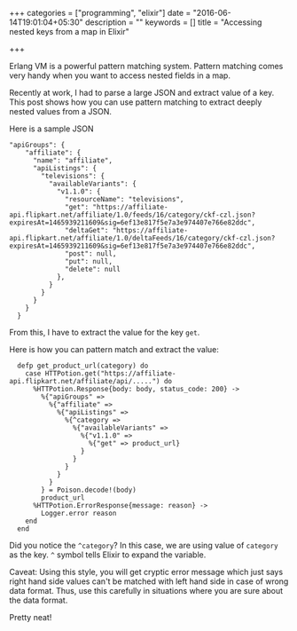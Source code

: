 +++
categories = ["programming", "elixir"]
date = "2016-06-14T19:01:04+05:30"
description = ""
keywords = []
title = "Accessing nested keys from a map in Elixir"

+++


Erlang VM is a powerful pattern matching system. Pattern matching comes very handy when you want to access nested fields in a map.

Recently at work, I had to parse a large JSON and extract value of a key. This post shows how you can use pattern matching to extract deeply nested values from a JSON.

<!--more-->

Here is a sample JSON

```
"apiGroups": {
    "affiliate": {
      "name": "affiliate",
      "apiListings": {
        "televisions": {
          "availableVariants": {
            "v1.1.0": {
              "resourceName": "televisions",
              "get": "https://affiliate-api.flipkart.net/affiliate/1.0/feeds/16/category/ckf-czl.json?expiresAt=1465939211609&sig=6ef13e817f5e7a3e974407e766e82ddc",
              "deltaGet": "https://affiliate-api.flipkart.net/affiliate/1.0/deltaFeeds/16/category/ckf-czl.json?expiresAt=1465939211609&sig=6ef13e817f5e7a3e974407e766e82ddc",
              "post": null,
              "put": null,
              "delete": null
            },
          }
        }
      }
    }
  }
```

From this, I have to extract the value for the key `get`.

Here is how you can pattern match and extract the value:

```
  defp get_product_url(category) do
    case HTTPotion.get("https://affiliate-api.flipkart.net/affiliate/api/.....") do
      %HTTPotion.Response{body: body, status_code: 200} ->
        %{"apiGroups" =>
          %{"affiliate" =>
            %{"apiListings" =>
              %{^category =>
                %{"availableVariants" =>
                  %{"v1.1.0" =>
                    %{"get" => product_url}
                  }
                }
              }
            }
          }
        } = Poison.decode!(body)
        product_url
      %HTTPotion.ErrorResponse{message: reason} ->
        Logger.error reason
    end
  end
```

Did you notice the `^category`? In this case, we are using value of `category` as the key. `^` symbol tells Elixir to expand the variable.

Caveat: Using this style, you will get cryptic error message which just says right hand side values can't be matched with left hand side in case of wrong data format. Thus, use this carefully in situations where you are sure about the data format. 

Pretty neat!
